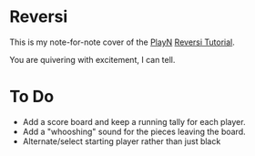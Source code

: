 # Reversi

This is my note-for-note cover of the [PlayN](http://playn.io/) [Reversi Tutorial](http://playn.io/docs/reversi-tutorial.html).

You are quivering with excitement, I can tell.

# To Do

* Add a score board and keep a running tally for each player.
* Add a "whooshing" sound for the pieces leaving the board.
* Alternate/select starting player rather than just black